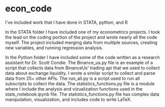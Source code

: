 # econ_code
I've included work that I have done in STATA, python, and R

In the STATA folder I have included one of my econometrics projects. I took the lead on the coding portion of the project and wrote nearly all the code myself. The project included merging data from multiple sources, creating new variables, and running regression analysis.

In the Python folder I have included some of the code written as a research assistant for Dr. Scott Condie. The Binance_us.py file is an example of a script that collects data from BinanceUs' trading api that we used to collect data about exchange liquidity. I wrote a similar script to collect and parse data from 25+ other APIs. The run_all.py is a script used to run all subscripts to collect the data. The statistics_functions.py file is a module where I include the analysis and vizualization functions used in the stats_notebook.ipynb file. The statistics_functions.py file has complex data manipulation, visualization, and includes code to write LaTeX. 
